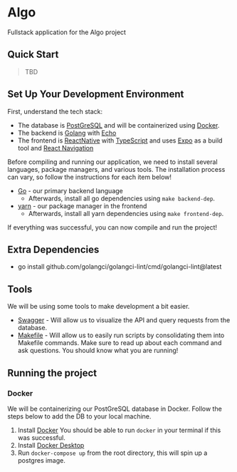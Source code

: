 # Algo
Fullstack application for the Algo project

## Quick Start

> TBD

## Set Up Your Development Environment
First, understand the tech stack:

- The database is [PostGreSQL](https://www.postgresql.org/) and will be containerized using [Docker](https://www.docker.com/).
- The backend is [Golang](https://go.dev/) with [Echo](https://echo.labstack.com/)
- The frontend is [ReactNative](https://reactnative.dev/) with [TypeScript](https://www.typescriptlang.org/) and uses [Expo](https://expo.dev/) as a build tool and [React Navigation](https://reactnavigation.org/)


Before compiling and running our application, we need to install several languages, package managers, and various tools.
The installation process can vary, so follow the instructions for each item below!

- [Go](https://go.dev/doc/install) - our primary backend language
  - Afterwards, install all go dependencies using `make backend-dep`.
- [yarn](https://classic.yarnpkg.com/en/docs/install#mac-stable) - our package manager in the frontend
  - Afterwards, install all yarn dependencies using `make frontend-dep`.

If everything was successful, you can now compile and run the project!

## Extra Dependencies

- go install github.com/golangci/golangci-lint/cmd/golangci-lint@latest

## Tools
We will be using some tools to make development a bit easier.

- [Swagger](https://github.com/swaggo/swag) - Will allow us to visualize the API and query requests from the database.
- [Makefile](https://opensource.com/article/18/8/what-how-makefile) - Will allow us to easily run scripts by consolidating them into Makefile commands. Make sure to read up about each command and ask questions. You should know what you are running!

## Running the project

### Docker
We will be containerizing our PostGreSQL database in Docker. Follow the steps below to add the DB to your local machine.

1. Install [Docker](https://docs.docker.com/get-docker/)
You should be able to run `docker` in your terminal if this was successful.
2. Install [Docker Desktop](https://www.docker.com/products/docker-desktop/)
3. Run `docker-compose up` from the root directory, this will spin up a postgres image.

